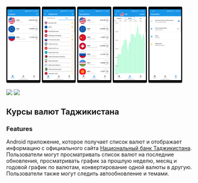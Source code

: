 <img src="/docs/1.png" width=18% height=18%> <img src="/docs/2.png" width=18% height=18%>
<img src="/docs/3.png" width=18% height=18%> <img src="/docs/4.png" width=18% height=18%>
<img src="/docs/5.png" width=18% height=18%>

<p valign="top">
    <a href="https://play.google.com/store/apps/details?id=com.developer.valyutaapp">
    <img src="https://play.google.com/intl/en_us/badges/static/images/badges/en_badge_web_generic.png" height="75"></a>
    <a href="https://play.google.com/store/apps/details?id=com.developer.valyutaapp">
    <img src="https://consumer.huawei.com/content/dam/huawei-cbg-site/other/kz/mkt/pdp/phones/p-smart-2021/ag-logo.png" height="75"></a>
</p>

## Курсы валют Таджикистана

### Features
Android приложение, которое получает список валют и  отображает информацию
с официального сайта [Национальный банк Таджикистана](https://www.nbt.tj/ru/kurs/kurs.php).
Пользователи могут просматривать список валют на последние обновления,
просматривать график за прошлую неделю, месяц и годовой график по валютам,
конвертирование одной валюты в другую. Пользователи также могут следить автообновление и темами.
